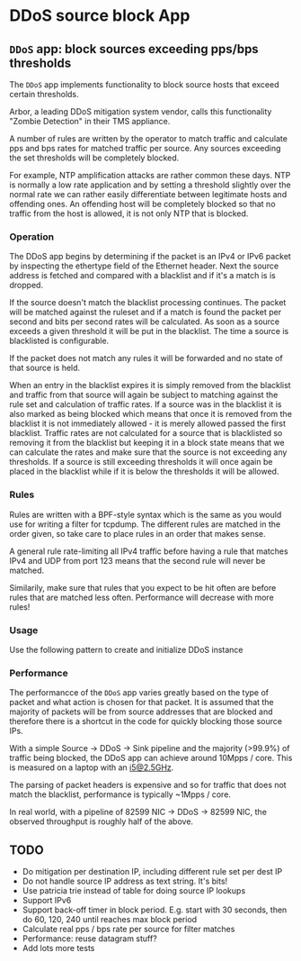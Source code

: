 # DDoS source block App

## `DDoS` app: block sources exceeding pps/bps thresholds

The `DDoS` app implements functionality to block source hosts that exceed
certain thresholds.

Arbor, a leading DDoS mitigation system vendor, calls this functionality
"Zombie Detection" in their TMS appliance.

A number of rules are written by the operator to match traffic and calculate
pps and bps rates for matched traffic per source. Any sources exceeding the
set thresholds will be completely blocked.

For example, NTP amplification attacks are rather common these days. NTP is
normally a low rate application and by setting a threshold slightly over the
normal rate we can rather easily differentiate between legitimate hosts and
offending ones. An offending host will be completely blocked so that no traffic
from the host is allowed, it is not only NTP that is blocked.


### Operation

The DDoS app begins by determining if the packet is an IPv4 or IPv6 packet by
inspecting the ethertype field of the Ethernet header. Next the source address
is fetched and compared with a blacklist and if it's a match is is dropped.

If the source doesn't match the blacklist processing continues. The packet will
be matched against the ruleset and if a match is found the packet per second
and bits per second rates will be calculated. As soon as a source exceeds a
given threshold it will be put in the blacklist. The time a source is
blacklisted is configurable.

If the packet does not match any rules it will be forwarded and no state of
that source is held.

When an entry in the blacklist expires it is simply removed from the blacklist
and traffic from that source will again be subject to matching against the rule
set and calculation of traffic rates. If a source was in the blacklist it is
also marked as being blocked which means that once it is removed from the
blacklist it is not immediately allowed - it is merely allowed passed the first
blacklist. Traffic rates are not calculated for a source that is blacklisted so
removing it from the blacklist but keeping it in a block state means that we
can calculate the rates and make sure that the source is not exceeding any
thresholds. If a source is still exceeding thresholds it will once again be
placed in the blacklist while if it is below the thresholds it will be allowed.


### Rules

Rules are written with a BPF-style syntax which is the same as you would use
for writing a filter for tcpdump. The different rules are matched in the order
given, so take care to place rules in an order that makes sense.

A general rule rate-limiting all IPv4 traffic before having a rule that matches
IPv4 and UDP from port 123 means that the second rule will never be matched.

Similarily, make sure that rules that you expect to be hit often are before
rules that are matched less often. Performance will decrease with more rules!


### Usage

Use the following pattern to create and initialize DDoS instance


### Performance

The performancce of the `DDoS` app varies greatly based on the type of packet
and what action is chosen for that packet. It is assumed that the majority of
packets will be from source addresses that are blocked and therefore there is a
shortcut in the code for quickly blocking those source IPs.

With a simple Source -> DDoS -> Sink pipeline and the majority (>99.9%) of
traffic being blocked, the DDoS app can achieve around 10Mpps / core. This is
measured on a laptop with an i5@2.5GHz.

The parsing of packet headers is expensive and so for traffic that does not
match the blacklist, performance is typically ~1Mpps / core.

In real world, with a pipeline of 82599 NIC -> DDoS -> 82599 NIC, the observed
throughput is roughly half of the above.


## TODO
 * Do mitigation per destination IP, including different rule set per dest IP
 * Do not handle source IP address as text string. It's bits!
 * Use patricia trie instead of table for doing source IP lookups
 * Support IPv6
 * Support back-off timer in block period. E.g. start with 30 seconds, then do
   60, 120, 240 until reaches max block period
 * Calculate real pps / bps rate per source for filter matches
 * Performance: reuse datagram stuff?
 * Add lots more tests
